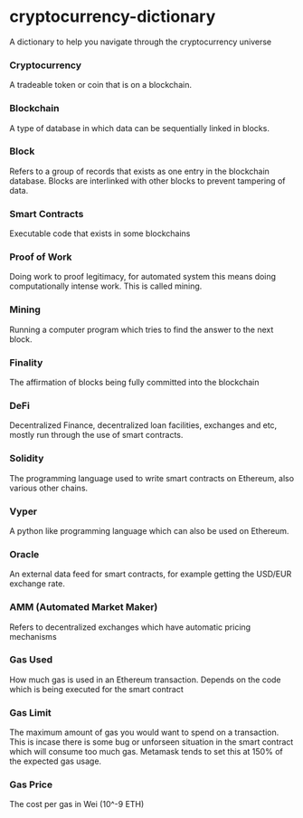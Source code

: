 # cryptocurrency-dictionary
A dictionary to help you navigate through the cryptocurrency universe

### Cryptocurrency
A tradeable token or coin that is on a blockchain.

### Blockchain
A type of database in which data can be sequentially linked in blocks.

### Block
Refers to a group of records that exists as one entry in the blockchain database. Blocks are interlinked with other blocks to prevent tampering of data.

### Smart Contracts
Executable code that exists in some blockchains

### Proof of Work
Doing work to proof legitimacy, for automated system this means doing computationally intense work. This is called mining.

### Mining
Running a computer program which tries to find the answer to the next block.

### Finality
The affirmation of blocks being fully committed into the blockchain

### DeFi
Decentralized Finance, decentralized loan facilities, exchanges and etc, mostly run through the use of smart contracts.

### Solidity
The programming language used to write smart contracts on Ethereum, also various other chains.

### Vyper
A python like programming language which can also be used on Ethereum.

### Oracle
An external data feed for smart contracts, for example getting the USD/EUR exchange rate.

### AMM (Automated Market Maker)
Refers to decentralized exchanges which have automatic pricing mechanisms

### Gas Used
How much gas is used in an Ethereum transaction. Depends on the code which is being executed for the smart contract

### Gas Limit
The maximum amount of gas you would want to spend on a transaction. This is incase there is some bug or unforseen situation in the smart contract which will consume too much gas. Metamask tends to set this at 150% of the expected gas usage.

### Gas Price
The cost per gas in Wei (10^-9 ETH)
